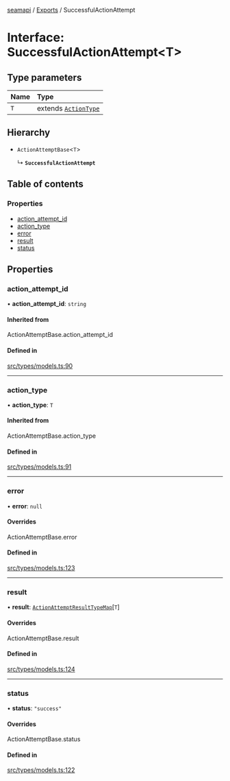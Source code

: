 [seamapi](../README.md) / [Exports](../modules.md) / SuccessfulActionAttempt

# Interface: SuccessfulActionAttempt<T\>

## Type parameters

| Name | Type |
| :------ | :------ |
| `T` | extends [`ActionType`](../modules.md#actiontype) |

## Hierarchy

- `ActionAttemptBase`<`T`\>

  ↳ **`SuccessfulActionAttempt`**

## Table of contents

### Properties

- [action\_attempt\_id](SuccessfulActionAttempt.md#action_attempt_id)
- [action\_type](SuccessfulActionAttempt.md#action_type)
- [error](SuccessfulActionAttempt.md#error)
- [result](SuccessfulActionAttempt.md#result)
- [status](SuccessfulActionAttempt.md#status)

## Properties

### action\_attempt\_id

• **action\_attempt\_id**: `string`

#### Inherited from

ActionAttemptBase.action\_attempt\_id

#### Defined in

[src/types/models.ts:90](https://github.com/seamapi/javascript/blob/main/src/types/models.ts#L90)

___

### action\_type

• **action\_type**: `T`

#### Inherited from

ActionAttemptBase.action\_type

#### Defined in

[src/types/models.ts:91](https://github.com/seamapi/javascript/blob/main/src/types/models.ts#L91)

___

### error

• **error**: ``null``

#### Overrides

ActionAttemptBase.error

#### Defined in

[src/types/models.ts:123](https://github.com/seamapi/javascript/blob/main/src/types/models.ts#L123)

___

### result

• **result**: [`ActionAttemptResultTypeMap`](ActionAttemptResultTypeMap.md)[`T`]

#### Overrides

ActionAttemptBase.result

#### Defined in

[src/types/models.ts:124](https://github.com/seamapi/javascript/blob/main/src/types/models.ts#L124)

___

### status

• **status**: ``"success"``

#### Overrides

ActionAttemptBase.status

#### Defined in

[src/types/models.ts:122](https://github.com/seamapi/javascript/blob/main/src/types/models.ts#L122)
